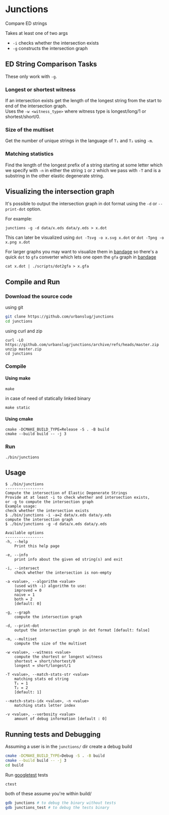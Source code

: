 # Junctions

Compare ED strings

Takes at least one of two args

 - `-i` checks whether the intersection exists
 - `-g` constructs the intersection graph

## ED String Comparison Tasks
These only work with `-g`.

### Longest or shortest witness
If an intersection exists get the length of the longest string from the start to
end of the intersection graph.<br>
Uses the `-w <witness_type>` where witness type is longest/long/1 or shortest/short/0.

### Size of the multiset
Get the number of unique strings in the language of `T₁` and `T₂` using `-m`.

### Matching statistics
Find the length of the longest prefix of a string starting at some letter which
we specify with `-n` in either the string `1` or `2` which we pass with `-T` and
is a substring in the other elastic degenerate string.

## Visualizing the intersection graph

It's possible to output the intersection graph in dot format using the `-d`
or `--print-dot` option.

For example:

```
junctions -g -d data/x.eds data/y.eds > x.dot
```

This can later be visualized using  `dot -Tsvg -o x.svg x.dot` or
`dot -Tpng -o x.png x.dot`


For larger graphs you may want to visualize them in
[bandage](https://github.com/rrwick/Bandage/) so there's a quick
`dot` to `gfa` converter which lets one open the `gfa` graph in
[bandage](https://github.com/rrwick/Bandage/)

```
cat x.dot | ./scripts/dot2gfa > x.gfa
```

## Compile and Run

### Download the source code
using git
```sh
git clone https://github.com/urbanslug/junctions
cd junctions
```

using curl and zip
```
curl -LO https://github.com/urbanslug/junctions/archive/refs/heads/master.zip
unzip master.zip
cd junctions
```

### Compile

#### Using make
```
make
```

in case of need of statically linked binary
```
make static
```

#### Using cmake

```
cmake -DCMAKE_BUILD_TYPE=Release -S . -B build
cmake --build build -- -j 3 
```

### Run

```
./bin/junctions
```

## Usage

```
$ ./bin/junctions
-----------------
Compute the intersection of Elastic Degenerate Strings
Provide at at least -i to check whether and intersection exists,
or -g to compute the intersection graph
Example usage:
check whether the intersection exists
$ ./bin/junctions -i -a=2 data/x.eds data/y.eds
compute the intersection graph
$ ./bin/junctions -g -d data/x.eds data/y.eds

Available options
-----------------
-h, --help
    Print this help page

-e, --info
    print info about the given ed string(s) and exit

-i, --intersect
    check whether the intersection is non-empty

-a <value>, --algorithm <value>
    (used with -i) algorithm to use:
    improved = 0
    naive = 1
    both = 2
    [default: 0]

-g, --graph
    compute the intersection graph

-d, --print-dot
    output the intersection graph in dot format [default: false]

-m, --multiset
    compute the size of the multiset

-w <value>, --witness <value>
    compute the shortest or longest witness
    shortest = short/shortest/0
    longest = short/longest/1

-T <value>, --match-stats-str <value>
    matching stats ed string
    T₁ = 1
    T₂ = 2
    [default: 1]

--match-stats-idx <value>, -n <value>
    matching stats letter index

-v <value>, --verbosity <value>
    amount of debug information [default : 0]
```

## Running tests and Debugging
Assuming a user is in the `junctions/` dir create a debug build
```sh
cmake -DCMAKE_BUILD_TYPE=Debug -S . -B build
cmake --build build -- -j 3
cd build
```

Run [googletest](https://github.com/google/googletest) tests
```
ctest
```

both of these assume you're within build/
```sh
gdb junctions # to debug the binary without tests
gdb junctions_test # to debug the tests binary
```
